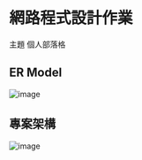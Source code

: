 
# 網路程式設計作業
主題 個人部落格
## ER Model
![image](https://user-images.githubusercontent.com/81425837/177799549-e1dc30af-5580-4ccb-aa3c-7d9792204872.png)
## 專案架構
![image](https://user-images.githubusercontent.com/81425837/177800603-1517e5a1-ccf6-4cb0-9a90-503342d4d16a.png)


